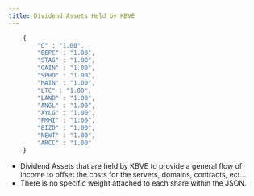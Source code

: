 ```yaml
---
title: Dividend Assets Held by KBVE
---
```


```javascript
	{
		"O" : "1.00",
		"BEPC" : "1.00",
		"STAG" : "1.00",
		"GAIN" : "1.00",
		"SPHD" : "1.00",
		"MAIN" : "1.00",
		"LTC" : "1.00",
		"LAND" : "1.00",
		"ANGL" : "1.00",
		"XYLG" : "1.00",
		"FMHI" : "1.00",
		"BIZD" : "1.00",
		"NEWT" : "1.00",
		"ARCC" : "1.00"
	}
```

- Dividend Assets that are held by KBVE to provide a general flow of income to offset the costs for the servers, domains, contracts, ect...
- There is no specific weight attached to each share within the JSON.
